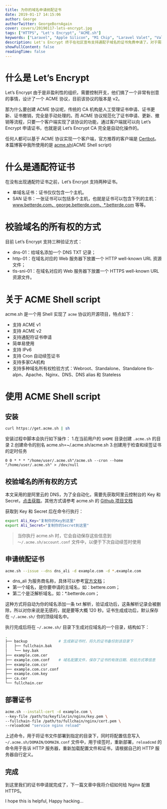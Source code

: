 ```yaml
---
title: 为你的域名申请统配证书
date: 2019-01-17 14:15:06
author: George
authorTwitter: GeorgeBornAgain
cover: covers/20190117-lets-encrypt.jpg
tags: ["HTTPS", "Let's Encrypt", "ACME.sh"]
keywords: ["Laravel", "Apple Silicon", "M1 Chip", "Laravel Valet", "Valet", "PHP 8.1"]
description: Let's Encrypt 终于在社区宣布支持通配子域名的证书免费申请了。对于需要多个子域名证书的个人来说简直就是福音，因为 Let’s Encrypt 是一个 CA 机构，但这个 CA 机构是免费的！也就是说签发证书不需要任何费用。
showFullContent: false
readingTime: false
---
```


# 什么是 Let’s Encrypt
Let’s Encrypt 由于是非盈利性的组织，需要控制开支，他们搞了一个非常有创意的事情，设计了一个 ACME 协议，目前该协议的版本是 v2。

那为什么要创建 ACME 协议呢，传统的 CA 机构是人工受理证书申请、证书更新、证书撤销，完全是手动处理的。而 ACME 协议规范化了证书申请、更新、撤销等流程，只要一个客户端实现了该协议的功能，通过客户端就可以向 Let’s Encrypt 申请证书，也就是说 Let’s Encrypt CA 完全是自动化操作的。

任何人都可以基于 ACME 协议实现一个客户端，官方推荐的客户端是 [Certbot](https://certbot.eff.org/)。本篇博客中我所使用的是 [acme.sh](https://github.com/Neilpang/acme.sh)(ACME Shell script)

# 什么是通配符证书
在没有出现通配符证书之前，Let’s Encrypt 支持两种证书。
* 单域名证书：证书仅仅包含一个主机。
* SAN 证书：一张证书可以包括多个主机，也就是证书可以包含下列的主机：www.betterde.com、george.betterde.com、*.betterde.com 等等。

# 校验域名的所有权的方式
目前 Let’s Encrypt 支持三种验证方式：
* dns-01：给域名添加一个 DNS TXT 记录；
* http-01：在域名对应的 Web 服务器下放置一个 HTTP well-known URL 资源文件；
* tls-sni-01：在域名对应的 Web 服务器下放置一个 HTTPS well-known URL 资源文件。

# 关于 ACME Shell script
acme.sh 是一个用 Shell 实现了 `acme` 协议的开源项目，特点如下：
* 支持 ACME v1
* 支持 ACME v2
* 支持通配符证书申请
* 简单易使用
* 支持 IPv6
* 支持 Cron 自动续签证书
* 支持多家CA机构
* 支持多种域名所有权检验方式：Webroot、Standalone、Standalone tls-alpn、Apache、Nginx、DNS、DNS alias 和 Stateless

# 使用 ACME Shell script

## 安装

```bash
curl https://get.acme.sh | sh
```

安装过程中脚本会执行如下操作：
1.在当前用户的 `$HOME` 目录创建 `.acme.sh` 的目录
2.创建命令的别名 acme.sh=~/.acme.sh/acme.sh
3.创建用于检查和续签证书的定时任务

```shell
0 0 * * * "/home/user/.acme.sh"/acme.sh --cron --home "/home/user/.acme.sh" > /dev/null
```

## 校验域名的所有权的方式
本文采用的是阿里云的 DNS，为了全自动化，需要先获取阿里云控制台的 Key 和 Secret，[点击获取](https://ak-console.aliyun.com/#/accesskey)。其他方式请参考 acme.sh 的 [Github 项目文档](https://github.com/Neilpang/acme.sh/blob/master/README.md)

获取到 Key 和 Secret 后在命令行执行：
```bash
export Ali_Key="复制你的Key到这里"
export Ali_Secret="复制你的Secret到这里"
```
> 当你执行 acme.sh 时，它会自动保存这些信息到 `～/.acme.sh/account.conf` 文件中，以便于下次自动续签时使用

## 申请统配证书

```bash
acme.sh --issue --dns dns_ali -d example.com -d *.example.com
```
* dns_ali 为服务商名称，具体可以参考[官方文档](https://github.com/Neilpang/acme.sh/blob/master/dnsapi/README.md)；
* 第一个域名，是你要申请的主域名，如：bettere.com；
* 第二个是泛解析域名，如：*.betterde.com；

这种方式将自动为你的域名添加一条 txt 解析，验证成功后，这条解析记录会被删除，所以对你来说是无感的，就是要等大概 120 秒。证书生成成功后，默认保存在 `~/.acme.sh/` 你的顶级域名中。

执行完成后将在 `~/.acme.sh/` 目录下生成对应域名的一个目录，结构如下：
```bash
.
├── backup              # 生成新证书时，将久的证书备份到该目录下
│   ├── fullchain.bak
│   └── key.bak
├── example.com.cer
├── example.com.conf    # 域名配置文件，保存了证书的有效日期、检验方式等信息
├── example.com.csr
├── example.com.csr.conf
├── example.com.key
├── ca.cer
└── fullchain.cer
```

## 部署证书
```bash
acme.sh --install-cert -d example.com \
--key-file /path/to/keyfile/in/nginx/key.pem \
--fullchain-file /path/to/fullchain/nginx/cert.pem \
--reloadcmd "service nginx reload"
```
上述命令，用于将证书文件部署到指定的目录下，同时将配置信息写入 `~/.acme.sh/DOMAIN/DOMAIN.conf` 文件中，用于续签时，重新部署，`reloadcmd` 的命令用于告诉 HTTP 服务器，重新加载配置文件和证书，请根据自己的 HTTP 服务器自行定义。

## 完成

到这里我们的证书申请就完成了，下一篇文章中我将介绍如何给 Nginx 配置 HTTPS。

I hope this is helpful, Happy hacking...
